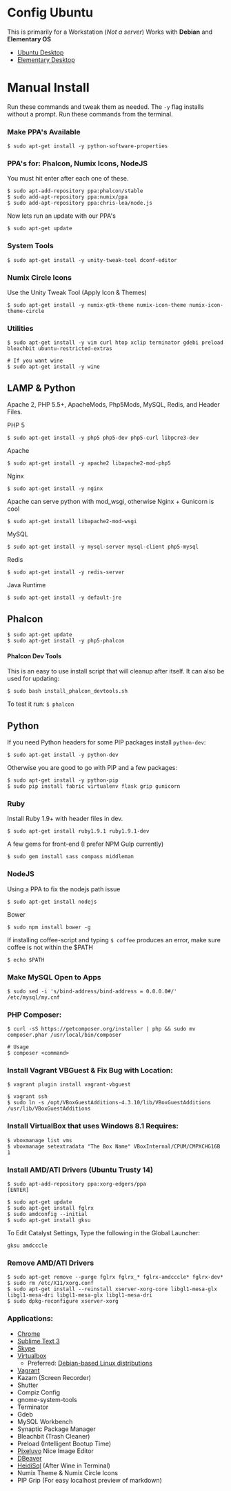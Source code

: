 # Config Ubuntu
This is primarily for a Workstation (_Not a server_)
Works with __Debian__ and __Elementary OS__

- [Ubuntu Desktop](http://ubuntu.com/desktop)
- [Elementary Desktop](http://elementaryos.org/)

# Manual Install
Run these commands and tweak them as needed. The `-y` flag installs without a prompt. Run these commands from the terminal.

### Make PPA's Available

    $ sudo apt-get install -y python-software-properties
    
### PPA's for: Phalcon, Numix Icons, NodeJS
You must hit enter after each one of these.

    $ sudo apt-add-repository ppa:phalcon/stable
    $ sudo add-apt-repository ppa:numix/ppa
    $ sudo add-apt-repository ppa:chris-lea/node.js
    
Now lets run an update with our PPA's

    $ sudo apt-get update

### System Tools

    $ sudo apt-get install -y unity-tweak-tool dconf-editor

### Numix Circle Icons

Use the Unity Tweak Tool (Apply Icon & Themes)

    $ sudo apt-get install -y numix-gtk-theme numix-icon-theme numix-icon-theme-circle

### Utilities

    $ sudo apt-get install -y vim curl htop xclip terminator gdebi preload bleachbit ubuntu-restricted-extras
    
    # If you want wine
    $ sudo apt-get install -y wine

## LAMP & Python
Apache 2, PHP 5.5+, ApacheMods, Php5Mods, MySQL, Redis, and Header Files.

PHP 5

    $ sudo apt-get install -y php5 php5-dev php5-curl libpcre3-dev

Apache     

    $ sudo apt-get install -y apache2 libapache2-mod-php5
    
Nginx

    $ sudo apt-get install -y nginx 
    
Apache can serve python with mod_wsgi, otherwise Nginx + Gunicorn is cool

    $ sudo apt-get install libapache2-mod-wsgi

MySQL
    
    $ sudo apt-get install -y mysql-server mysql-client php5-mysql 
    
Redis
    
    $ sudo apt-get install -y redis-server
    
Java Runtime

    $ sudo apt-get install -y default-jre

## Phalcon

    $ sudo apt-get update
    $ sudo apt-get install -y php5-phalcon

#### Phalcon Dev Tools
This is an easy to use install script that will cleanup after itself. It can also be used for updating:

    $ sudo bash install_phalcon_devtools.sh

To test it run: `$ phalcon`

## Python

If you need Python headers for some PIP packages install `python-dev`:
    
    $ sudo apt-get install -y python-dev 
    
Otherwise you are good to go with PIP and a few packages:

    $ sudo apt-get install -y python-pip
    $ sudo pip install fabric virtualenv flask grip gunicorn

### Ruby
Install Ruby 1.9+ with header files in dev.

    $ sudo apt-get install ruby1.9.1 ruby1.9.1-dev

A few gems for front-end (I prefer NPM Gulp currently)
    
    $ sudo gem install sass compass middleman

### NodeJS
Using a PPA to fix the nodejs path issue

    $ sudo apt-get install nodejs
    
Bower

    $ sudo npm install bower -g

If installing coffee-script and typing `$ coffee` produces an error, make sure coffee is not within the $PATH

    $ echo $PATH

### Make MySQL Open to Apps

    $ sudo sed -i 's/bind-address/bind-address = 0.0.0.0#/' /etc/mysql/my.cnf

### PHP Composer:

    $ curl -sS https://getcomposer.org/installer | php && sudo mv composer.phar /usr/local/bin/composer

    # Usage
    $ composer <command>

### Install Vagrant VBGuest & Fix Bug with Location:

    $ vagrant plugin install vagrant-vbguest

    $ vagrant ssh
    $ sudo ln -s /opt/VBoxGuestAdditions-4.3.10/lib/VBoxGuestAdditions /usr/lib/VBoxGuestAdditions


### Install VirtualBox that uses Windows 8.1 Requires:

    $ vboxmanage list vms
    $ vboxmanage setextradata "The Box Name" VBoxInternal/CPUM/CMPXCHG16B 1

### Install AMD/ATI Drivers (Ubuntu Trusty 14)

    $ sudo apt-add-repository ppa:xorg-edgers/ppa
    [ENTER]
    
    $ sudo apt-get update
    $ sudo apt-get install fglrx
    $ sudo amdconfig --initial
    $ sudo apt-get install gksu

To Edit Catalyst Settings, Type the following in the Global Launcher: 

    gksu amdcccle

### Remove AMD/ATI Drivers

    $ sudo apt-get remove --purge fglrx fglrx_* fglrx-amdcccle* fglrx-dev*
    $ sudo rm /etc/X11/xorg.conf
    $ sudo apt-get install --reinstall xserver-xorg-core libgl1-mesa-glx libgl1-mesa-dri libgl1-mesa-glx libgl1-mesa-dri
    $ sudo dpkg-reconfigure xserver-xorg

### Applications:
- [Chrome](https://www.google.com/intl/en-US/chrome/browser/)
- [Sublime Text 3](http://www.sublimetext.com/3)
- [Skype](http://www.skype.com/en/download-skype/skype-for-computer/)
- [Virtualbox](https://www.virtualbox.org/wiki/Downloads)
  - Preferred: [Debian-based Linux distributions](https://www.virtualbox.org/wiki/Linux_Downloads)
- [Vagrant](http://www.vagrantup.com/)
- Kazam (Screen Recorder)
- Shutter
- Compiz Config
- gnome-system-tools
- Terminator
- Gdeb
- MySQL Workbench
- Synaptic Package Manager
- Bleachbit (Trash Cleaner)
- Preload (Intelligent Bootup Time)
- [Pixeluvo](http://www.pixeluvo.com/) Nice Image Editor
- [DBeaver](http://dbeaver.jkiss.org/)
- [HeidiSql](http://www.heidisql.com/) (After Wine in Terminal)
- Numix Theme & Numix Circle Icons
- PIP Grip (For easy localhost preview of markdown)
